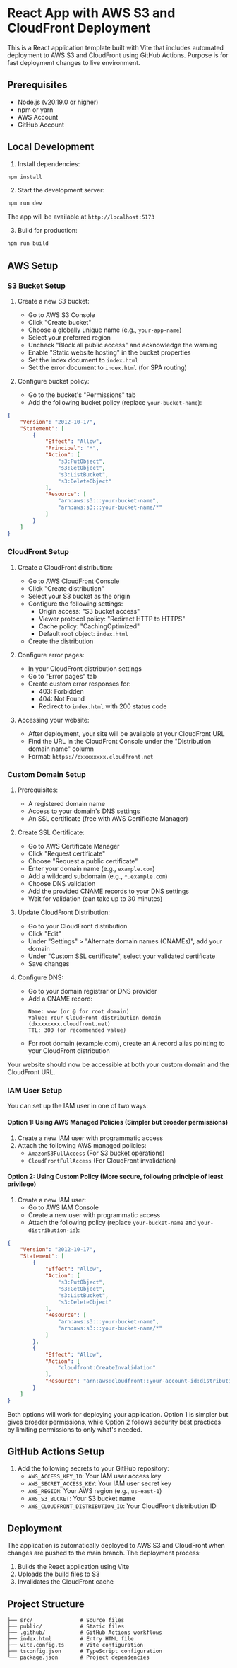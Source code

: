 # React App with AWS S3 and CloudFront Deployment

This is a React application template built with Vite that includes automated deployment to AWS S3 and CloudFront using GitHub Actions. Purpose is for fast deployment changes to live environment.

## Prerequisites

- Node.js (v20.19.0 or higher)
- npm or yarn
- AWS Account
- GitHub Account

## Local Development

1. Install dependencies:
```bash
npm install
```

2. Start the development server:
```bash
npm run dev
```

The app will be available at `http://localhost:5173`

3. Build for production:
```bash
npm run build
```

## AWS Setup

### S3 Bucket Setup

1. Create a new S3 bucket:
   - Go to AWS S3 Console
   - Click "Create bucket"
   - Choose a globally unique name (e.g., `your-app-name`)
   - Select your preferred region
   - Uncheck "Block all public access" and acknowledge the warning
   - Enable "Static website hosting" in the bucket properties
   - Set the index document to `index.html`
   - Set the error document to `index.html` (for SPA routing)

2. Configure bucket policy:
   - Go to the bucket's "Permissions" tab
   - Add the following bucket policy (replace `your-bucket-name`):
```json
{
    "Version": "2012-10-17",
    "Statement": [
        {
            "Effect": "Allow",
            "Principal": "*",
            "Action": [
                "s3:PutObject",
                "s3:GetObject",
                "s3:ListBucket",
                "s3:DeleteObject"
            ],
            "Resource": [
                "arn:aws:s3:::your-bucket-name",
                "arn:aws:s3:::your-bucket-name/*"
            ]
        }
    ]
}
```

### CloudFront Setup

1. Create a CloudFront distribution:
   - Go to AWS CloudFront Console
   - Click "Create distribution"
   - Select your S3 bucket as the origin
   - Configure the following settings:
     - Origin access: "S3 bucket access"
     - Viewer protocol policy: "Redirect HTTP to HTTPS"
     - Cache policy: "CachingOptimized"
     - Default root object: `index.html`
   - Create the distribution

2. Configure error pages:
   - In your CloudFront distribution settings
   - Go to "Error pages" tab
   - Create custom error responses for:
     - 403: Forbidden
     - 404: Not Found
     - Redirect to `index.html` with 200 status code

3. Accessing your website:
   - After deployment, your site will be available at your CloudFront URL
   - Find the URL in the CloudFront Console under the "Distribution domain name" column
   - Format: `https://dxxxxxxxx.cloudfront.net`

### Custom Domain Setup

1. Prerequisites:
   - A registered domain name
   - Access to your domain's DNS settings
   - An SSL certificate (free with AWS Certificate Manager)

2. Create SSL Certificate:
   - Go to AWS Certificate Manager
   - Click "Request certificate"
   - Choose "Request a public certificate"
   - Enter your domain name (e.g., `example.com`)
   - Add a wildcard subdomain (e.g., `*.example.com`)
   - Choose DNS validation
   - Add the provided CNAME records to your DNS settings
   - Wait for validation (can take up to 30 minutes)

3. Update CloudFront Distribution:
   - Go to your CloudFront distribution
   - Click "Edit"
   - Under "Settings" > "Alternate domain names (CNAMEs)", add your domain
   - Under "Custom SSL certificate", select your validated certificate
   - Save changes

4. Configure DNS:
   - Go to your domain registrar or DNS provider
   - Add a CNAME record:
     ```
     Name: www (or @ for root domain)
     Value: Your CloudFront distribution domain (dxxxxxxxx.cloudfront.net)
     TTL: 300 (or recommended value)
     ```
   - For root domain (example.com), create an A record alias pointing to your CloudFront distribution

Your website should now be accessible at both your custom domain and the CloudFront URL.

### IAM User Setup

You can set up the IAM user in one of two ways:

#### Option 1: Using AWS Managed Policies (Simpler but broader permissions)
1. Create a new IAM user with programmatic access
2. Attach the following AWS managed policies:
   - `AmazonS3FullAccess` (For S3 bucket operations)
   - `CloudFrontFullAccess` (For CloudFront invalidation)

#### Option 2: Using Custom Policy (More secure, following principle of least privilege)
1. Create a new IAM user:
   - Go to AWS IAM Console
   - Create a new user with programmatic access
   - Attach the following policy (replace `your-bucket-name` and `your-distribution-id`):
```json
{
    "Version": "2012-10-17",
    "Statement": [
        {
            "Effect": "Allow",
            "Action": [
                "s3:PutObject",
                "s3:GetObject",
                "s3:ListBucket",
                "s3:DeleteObject"
            ],
            "Resource": [
                "arn:aws:s3:::your-bucket-name",
                "arn:aws:s3:::your-bucket-name/*"
            ]
        },
        {
            "Effect": "Allow",
            "Action": [
                "cloudfront:CreateInvalidation"
            ],
            "Resource": "arn:aws:cloudfront::your-account-id:distribution/your-distribution-id"
        }
    ]
}
```

Both options will work for deploying your application. Option 1 is simpler but gives broader permissions, while Option 2 follows security best practices by limiting permissions to only what's needed.

## GitHub Actions Setup

1. Add the following secrets to your GitHub repository:
   - `AWS_ACCESS_KEY_ID`: Your IAM user access key
   - `AWS_SECRET_ACCESS_KEY`: Your IAM user secret key
   - `AWS_REGION`: Your AWS region (e.g., `us-east-1`)
   - `AWS_S3_BUCKET`: Your S3 bucket name
   - `AWS_CLOUDFRONT_DISTRIBUTION_ID`: Your CloudFront distribution ID

## Deployment

The application is automatically deployed to AWS S3 and CloudFront when changes are pushed to the main branch. The deployment process:

1. Builds the React application using Vite
2. Uploads the build files to S3
3. Invalidates the CloudFront cache

## Project Structure

```
├── src/               # Source files
├── public/            # Static files
├── .github/           # GitHub Actions workflows
├── index.html         # Entry HTML file
├── vite.config.ts     # Vite configuration
├── tsconfig.json      # TypeScript configuration
└── package.json       # Project dependencies
```
